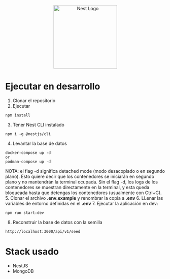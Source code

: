 <p align="center">
  <a href="http://nestjs.com/" target="blank"><img src="https://nestjs.com/img/logo-small.svg" width="200" alt="Nest Logo" /></a>
</p>



# Ejecutar en desarrollo

1. Clonar el repositorio
2. Ejecutar
````
npm install
````
3. Tener Nest CLI instalado
````
npm i -g @nestjs/cli
````
4. Levantar la base de datos
```
docker-compose up -d
or
podman-compose up -d
```
NOTA: el flag -d significa detached mode (modo desacoplado o en segundo plano). Esto quiere decir que los contenedores se iniciarán en segundo plano y no mantendrán la terminal ocupada.
Sin el flag -d, los logs de los contenedores se muestran directamente en la terminal, y esta queda bloqueada hasta que detengas los contenedores (usualmente con Ctrl+C).
5. Clonar el archivo __.env.example__ y renombrar la copia a __.env__
6. LLenar las variables de entorno definidas en el __.env__
7. Ejecutar la aplicación en dev:
```
npm run start:dev
```
8. Reconstruir la base de datos con la semilla
```
http://localhost:3000/api/v1/seed
```

# Stack usado
  * NestJS
  * MongoDB
